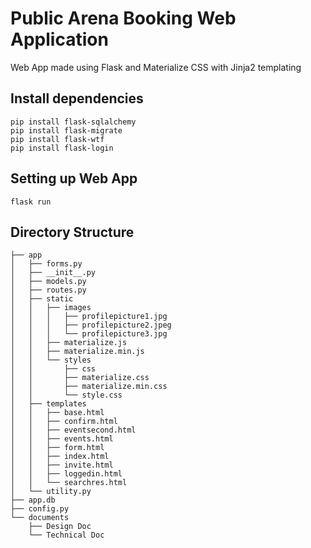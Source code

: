 # Public Arena Booking Web Application

 Web App made using Flask and Materialize CSS with Jinja2 templating

## Install dependencies
` pip install flask-sqlalchemy `  
` pip install flask-migrate `  
` pip install flask-wtf `  
` pip install flask-login `

## Setting up Web App
` flask run `
## Directory Structure

```
├── app
│   ├── forms.py
│   ├── __init__.py
│   ├── models.py
│   ├── routes.py
│   ├── static
│   │   ├── images
│   │   │   ├── profilepicture1.jpg
│   │   │   ├── profilepicture2.jpeg
│   │   │   └── profilepicture3.jpg
│   │   ├── materialize.js
│   │   ├── materialize.min.js
│   │   └── styles
│   │       ├── css
│   │       ├── materialize.css
│   │       ├── materialize.min.css
│   │       └── style.css
│   ├── templates
│   │   ├── base.html
│   │   ├── confirm.html
│   │   ├── eventsecond.html
│   │   ├── events.html
│   │   ├── form.html
│   │   ├── index.html
│   │   ├── invite.html
│   │   ├── loggedin.html
│   │   └── searchres.html
│   └── utility.py
├── app.db
├── config.py
└── documents
    ├── Design Doc
    └── Technical Doc
```

